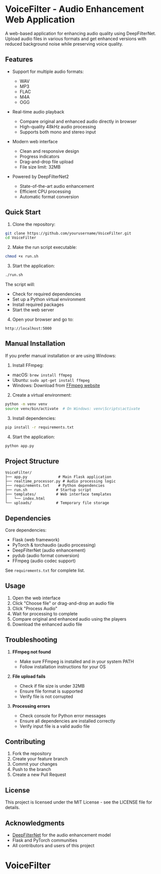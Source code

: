 # VoiceFilter - Audio Enhancement Web Application

A web-based application for enhancing audio quality using DeepFilterNet. Upload audio files in various formats and get enhanced versions with reduced background noise while preserving voice quality.

## Features

- Support for multiple audio formats:
  - WAV
  - MP3
  - FLAC
  - M4A
  - OGG

- Real-time audio playback
  - Compare original and enhanced audio directly in browser
  - High-quality 48kHz audio processing
  - Supports both mono and stereo input

- Modern web interface
  - Clean and responsive design
  - Progress indicators
  - Drag-and-drop file upload
  - File size limit: 32MB

- Powered by DeepFilterNet2
  - State-of-the-art audio enhancement
  - Efficient CPU processing
  - Automatic format conversion

## Quick Start

1. Clone the repository:
```bash
git clone https://github.com/yourusername/VoiceFilter.git
cd VoiceFilter
```

2. Make the run script executable:
```bash
chmod +x run.sh
```

3. Start the application:
```bash
./run.sh
```

The script will:
- Check for required dependencies
- Set up a Python virtual environment
- Install required packages
- Start the web server

4. Open your browser and go to:
```
http://localhost:5000
```

## Manual Installation

If you prefer manual installation or are using Windows:

1. Install FFmpeg:
- macOS: `brew install ffmpeg`
- Ubuntu: `sudo apt-get install ffmpeg`
- Windows: Download from [FFmpeg website](https://ffmpeg.org/download.html)

2. Create a virtual environment:
```bash
python -m venv venv
source venv/bin/activate  # On Windows: venv\Scripts\activate
```

3. Install dependencies:
```bash
pip install -r requirements.txt
```

4. Start the application:
```bash
python app.py
```

## Project Structure

```
VoiceFilter/
├── app.py              # Main Flask application
├── realtime_processor.py # Audio processing logic
├── requirements.txt    # Python dependencies
├── run.sh             # Startup script
├── templates/         # Web interface templates
│   └── index.html
└── uploads/           # Temporary file storage
```

## Dependencies

Core dependencies:
- Flask (web framework)
- PyTorch & torchaudio (audio processing)
- DeepFilterNet (audio enhancement)
- pydub (audio format conversion)
- FFmpeg (audio codec support)

See `requirements.txt` for complete list.

## Usage

1. Open the web interface
2. Click "Choose file" or drag-and-drop an audio file
3. Click "Process Audio"
4. Wait for processing to complete
5. Compare original and enhanced audio using the players
6. Download the enhanced audio file

## Troubleshooting

1. **FFmpeg not found**
   - Make sure FFmpeg is installed and in your system PATH
   - Follow installation instructions for your OS

2. **File upload fails**
   - Check if file size is under 32MB
   - Ensure file format is supported
   - Verify file is not corrupted

3. **Processing errors**
   - Check console for Python error messages
   - Ensure all dependencies are installed correctly
   - Verify input file is a valid audio file

## Contributing

1. Fork the repository
2. Create your feature branch
3. Commit your changes
4. Push to the branch
5. Create a new Pull Request

## License

This project is licensed under the MIT License - see the LICENSE file for details.

## Acknowledgments

- [DeepFilterNet](https://github.com/Rikorose/DeepFilterNet) for the audio enhancement model
- Flask and PyTorch communities
- All contributors and users of this project
# VoiceFilter

